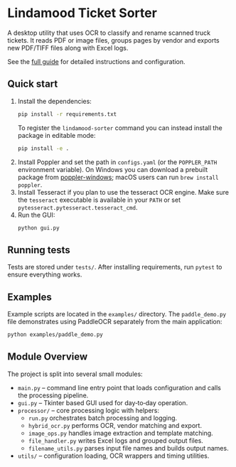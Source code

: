 # Lindamood Ticket Sorter

A desktop utility that uses OCR to classify and rename scanned truck tickets. It reads PDF or image files, groups pages by vendor and exports new PDF/TIFF files along with Excel logs.

See the [full guide](docs/README.md) for detailed instructions and configuration.

## Quick start

1. Install the dependencies:
   ```bash
   pip install -r requirements.txt
   ```
   To register the `lindamood-sorter` command you can instead install the
   package in editable mode:
   ```bash
   pip install -e .
   ```
2. Install Poppler and set the path in `configs.yaml` (or the `POPPLER_PATH`
   environment variable). On Windows you can download a prebuilt package from
   [poppler-windows](https://github.com/oschwartz10612/poppler-windows/releases);
   macOS users can run `brew install poppler`.
3. Install Tesseract if you plan to use the tesseract OCR engine. Make sure the
   `tesseract` executable is available in your `PATH` or set
   `pytesseract.pytesseract.tesseract_cmd`.
4. Run the GUI:
   ```bash
   python gui.py
   ```

## Running tests

Tests are stored under `tests/`. After installing requirements, run `pytest` to ensure everything works.

## Examples

Example scripts are located in the `examples/` directory. The
`paddle_demo.py` file demonstrates using PaddleOCR separately from the
main application:

```bash
python examples/paddle_demo.py
```

## Module Overview

The project is split into several small modules:

- `main.py` – command line entry point that loads configuration and
  calls the processing pipeline.
- `gui.py` – Tkinter based GUI used for day‑to‑day operation.
- `processor/` – core processing logic with helpers:
  - `run.py` orchestrates batch processing and logging.
  - `hybrid_ocr.py` performs OCR, vendor matching and export.
  - `image_ops.py` handles image extraction and template matching.
  - `file_handler.py` writes Excel logs and grouped output files.
  - `filename_utils.py` parses input file names and builds output names.
- `utils/` – configuration loading, OCR wrappers and timing utilities.
